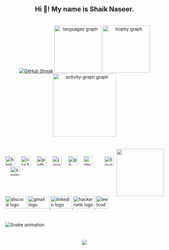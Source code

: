 <h2 align="center">Hi 👋! My name is  Shaik Naseer.</h2>

###

<br clear="both">

<div align="center">
  <a href="https://git.io/streak-stats"><img src="https://streak-stats.demolab.com?user=Shaik-naseer-786&theme=merko&border_radius=3.8&date_format=M%20j%5B%2C%20Y%5D" alt="GitHub Streak" /></a>
  <img src="https://github-readme-stats.vercel.app/api/top-langs?username=Naveenreddy7571&locale=en&hide_title=true&layout=compact&card_width=320&langs_count=5&theme=merko&hide_border=false" height="150" alt="languages graph"  />
  <img src="https://github-profile-trophy.vercel.app?username=Shaik-naseer-786&theme=radical" height="150" alt="trophy graph"  />
  <img src="https://github-readme-activity-graph.vercel.app/graph?username=Shaik-naseer-786&custom_title=My%20Contribution%20Graph&theme=dracula&radius=0&area=true&hide_border=false" height="200" alt="activity-graph graph"  />
</div>

###

<br clear="both">

<img align="right" height="150" src="https://camo.githubusercontent.com/19db51af5f90f1b152bc0b9078f5fe97053955be5074f03f17019c70345bdcdb/68747470733a2f2f6d69726f2e6d656469756d2e636f6d2f6d61782f313336302f302a37513379765349765f7430696f4a2d5a2e676966"  />

###

<div align="left">
  <img src="https://cdn.jsdelivr.net/gh/devicons/devicon/icons/html5/html5-original.svg" height="30" alt="html5 logo"  />
  <img width="12" />
  <img src="https://cdn.jsdelivr.net/gh/devicons/devicon/icons/css3/css3-original.svg" height="30" alt="css3 logo"  />
  <img width="12" />
  <img src="https://cdn.jsdelivr.net/gh/devicons/devicon/icons/python/python-original.svg" height="30" alt="python logo"  />
  <img width="12" />
  <img src="https://cdn.jsdelivr.net/gh/devicons/devicon/icons/java/java-original.svg" height="30" alt="java logo"  />
  <img width="12" />
  <img src="https://cdn.jsdelivr.net/gh/devicons/devicon/icons/git/git-original.svg" height="30" alt="git logo"  />
  <img width="12" />
  <img src="https://cdn.jsdelivr.net/gh/devicons/devicon/icons/mysql/mysql-original.svg" height="30" alt="mysql logo"  />
  <img width="12" />
  
  <img width="12" />
  <img src="https://cdn.jsdelivr.net/gh/devicons/devicon/icons/linux/linux-original.svg" height="30" alt="linux logo"  />
  <img width="12" />
  <img src="https://cdn.jsdelivr.net/gh/devicons/devicon/icons/spring/spring-original.svg" height="30" alt="spring logo"  />
</div>

###

<br clear="both">

<div align="left">
  <img src="https://raw.githubusercontent.com/maurodesouza/profile-readme-generator/master/src/assets/icons/social/discord/default.svg" width="68" height="40" alt="discord logo"  />
  <a href="sknaseer9347@gmail.com" target="_blank">
    <img src="https://raw.githubusercontent.com/maurodesouza/profile-readme-generator/master/src/assets/icons/social/gmail/default.svg" width="68" height="40" alt="gmail logo"  />
  </a>
  <a href="https://www.linkedin.com/in/naseer-shaik786/" target="_blank">
    <img src="https://raw.githubusercontent.com/maurodesouza/profile-readme-generator/master/src/assets/icons/social/linkedin/default.svg" width="68" height="40" alt="linkedin logo"  />
  </a>
  <a href="https://www.hackerrank.com/profile/sknaseer9347" target="_blank">
    <img src="https://raw.githubusercontent.com/maurodesouza/profile-readme-generator/master/src/assets/icons/social/hackerrank/default.svg" width="68" height="40" alt="hackerrank logo"  />
  </a>

  <a href="https://leetcode.com/u/ShaikNaseer/" target="_blank">
    <img src="https://cdn.iconscout.com/icon/free/png-256/free-leetcode-3521542-2944960.png?f=webp" width="40" height="40" alt="leetcode logo" />
  </a>
    
</div>

###

<br clear="both">

<img src="https://raw.githubusercontent.com/Shaik-naseer-786/Shaik-naseer-786/output/snake.svg" alt="Snake animation" />

###

<br clear="both">

<div align="center">
  <img src="https://profile-counter.glitch.me/Shaik-naseer-786/count.svg?"  />
</div>

###
